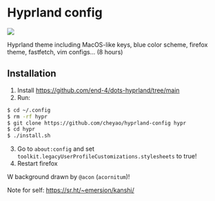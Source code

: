 # Hyprland config

![](https://cloud-4s2r89xke-hack-club-bot.vercel.app/0image.png)

Hyprland theme including MacOS-like keys, blue color scheme, firefox theme, fastfetch, vim configs... (8 hours)

## Installation
1. Install https://github.com/end-4/dots-hyprland/tree/main
2. Run:
```bash
$ cd ~/.config
$ rm -rf hypr
$ git clone https://github.com/cheyao/hyprland-config hypr
$ cd hypr 
$ ./install.sh
```
3. Go to `about:config`  and set `toolkit.legacyUserProfileCustomizations.stylesheets` to true!
4. Restart firefox

W background drawn by `@acon` (`acornitum`)!

Note for self: https://sr.ht/~emersion/kanshi/
